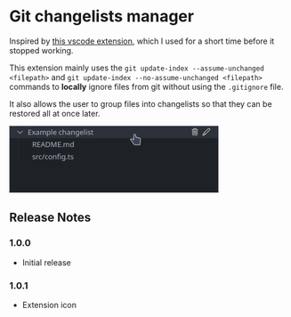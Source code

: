 # Git changelists manager

Inspired by [this vscode extension](https://github.com/koenigstag/git-changelists), which I used for a short time before it stopped working.

This extension mainly uses the `git update-index --assume-unchanged <filepath>` and `git update-index --no-assume-unchanged <filepath>` commands to **locally** ignore files from git without using the `.gitignore` file.

It also allows the user to group files into changelists so that they can be restored all at once later.

![Preview](res/preview.png)

## Release Notes
### 1.0.0
- Initial release

### 1.0.1
- Extension icon